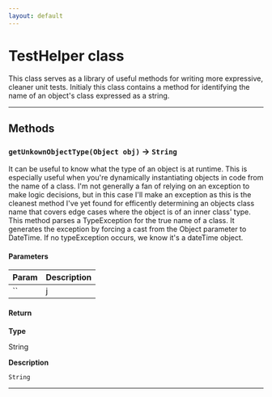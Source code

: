 ```yaml
---
layout: default
---
```

# TestHelper class

This class serves as a library of useful methods for writing more expressive, cleaner unit tests. Initialy this class contains a method for identifying the name of an object&apos;s class expressed as a string.

---
## Methods
### `getUnkownObjectType(Object obj)` → `String`

It can be useful to know what the type of an object is at runtime. This is especially useful when you&apos;re dynamically instantiating objects in code from the name of a class. I&apos;m not generally a fan of relying on an exception to make logic decisions, but in this case I&apos;ll make an exception as this is the cleanest method I&apos;ve yet found for efficently determining an objects class name that covers edge cases where the object is of an inner class&apos; type. This method parses a TypeException for the true name of a class. It generates the exception by forcing a cast from the Object parameter to DateTime. If no typeException occurs, we know it&apos;s a dateTime object.

#### Parameters
|Param|Description|
|-----|-----------|
|`` | j |

#### Return

**Type**

String

**Description**

`String`

---
